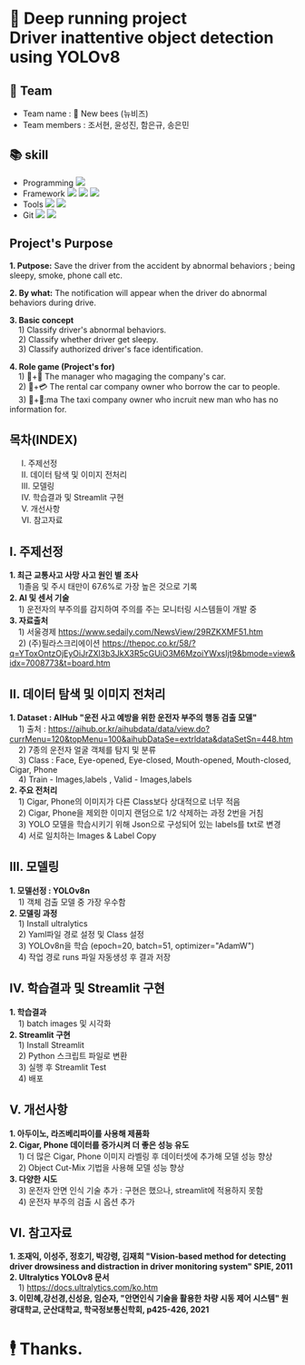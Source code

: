 # 🤖 Deep running project</br>Driver inattentive object detection using YOLOv8
## 👥 Team
- Team name : 🐝 New bees (뉴비즈)
- Team members : 조서현, 윤성진, 함은규, 송은민
## :books: skill
- Programming <img src="https://img.shields.io/badge/Python-3776AB?style=for-the-badge&logo=Python&logoColor=white">
- Framework <img src="https://img.shields.io/badge/PyTorch-EE4C2C?style=for-the-badge&logo=PyTorch&logoColor=white"> <img src="https://img.shields.io/badge/OpenCV-5C3EE8?style=for-the-badge&logo=OpenCV&logoColor=white"> <img src="https://img.shields.io/badge/Streamlit-FF4B4B?style=for-the-badge&logo=Streamlit&logoColor=white">
- Tools <img src="https://img.shields.io/badge/jupyter-F37626?style=for-the-badge&logo=jupyter&logoColor=white"> <img src="https://img.shields.io/badge/visualstudiocode-007ACC?style=for-the-badge&logo=visualstudiocode&logoColor=white">
- Git <img src="https://img.shields.io/badge/Git-F05032?style=for-the-badge&logo=jupyter&logoColor=white"> <img src="https://img.shields.io/badge/github-181717?style=for-the-badge&logo=github&logoColor=white">

## **Project's Purpose**
 **1. Putpose:** Save the driver from the accident by abnormal behaviors ; being sleepy, smoke, phone call etc.   
 
 **2. By what:** The notification will appear when the driver do abnormal behaviors during drive.   
 
 **3. Basic concept**   
&nbsp;&nbsp;&nbsp; 1) Classify driver's  abnormal behaviors.   
&nbsp;&nbsp;&nbsp; 2) Classify whether driver get sleepy.   
&nbsp;&nbsp;&nbsp; 3) Classify authorized driver's face identification.   
 
 **4. Role game (Project's for)**   
&nbsp;&nbsp;&nbsp; 1) 🚙+🏢 The manager who magaging the company's car.    
&nbsp;&nbsp;&nbsp; 2) 🚙+💳 The rental car company owner who borrow the car to people.    
&nbsp;&nbsp;&nbsp; 3) 🚖+👤:ma The taxi company owner who incruit new man who has no information for.   

## 목차(INDEX)
&emsp;&ensp;Ⅰ. 주제선정</br>&emsp;&ensp;Ⅱ. 데이터 탐색 및 이미지 전처리</br>&emsp;&ensp;Ⅲ. 모델링</br>&emsp;&ensp;Ⅳ. 학습결과 및 Streamlit 구현</br>&emsp;&ensp;Ⅴ. 개선사항</br>&emsp;&ensp;Ⅵ. 참고자료

## Ⅰ. 주제선정
  **1. 최근 교통사고 사망 사고 원인 별 조사**</br>
       &nbsp;&nbsp;&nbsp; 1)졸음 및 주시 태만이 67.6%로 가장 높은 것으로 기록</br>
  **2. AI 및 센서 기술**</br>
       &nbsp;&nbsp;&nbsp; 1) 운전자의 부주의를 감지하여 주의를 주는 모니터링 시스템들이 개발 중</br>
  **3. 자료출처**</br>
       &nbsp;&nbsp;&nbsp; 1) 서울경제 https://www.sedaily.com/NewsView/29RZKXMF51.htm</br>
       &nbsp;&nbsp;&nbsp; 2) (주)필라스크리에이션 https://thepoc.co.kr/58/?q=YToxOntzOjEyOiJrZXl3b3JkX3R5cGUiO3M6MzoiYWxsIjt9&bmode=view&idx=7008773&t=board.htm

## Ⅱ. 데이터 탐색 및 이미지 전처리
  **1. Dataset : AIHub "운전 사고 예방을 위한 운전자 부주의 행동 검출 모델"** </br>
       &nbsp;&nbsp;&nbsp; 1) 출처 : https://aihub.or.kr/aihubdata/data/view.do?currMenu=120&topMenu=100&aihubDataSe=extrldata&dataSetSn=448.htm</br>
       &nbsp;&nbsp;&nbsp; 2) 7종의 운전자 얼굴 객체를 탐지 및 분류</br>
       &nbsp;&nbsp;&nbsp; 3) Class : Face, Eye-opened, Eye-closed, Mouth-opened, Mouth-closed, Cigar, Phone</br>
       &nbsp;&nbsp;&nbsp; 4) Train - Images,labels , Valid - Images,labels</br>
  **2. 주요 전처리**</br>
       &nbsp;&nbsp;&nbsp; 1) Cigar, Phone의 이미지가 다른 Class보다 상대적으로 너무 적음</br>
       &nbsp;&nbsp;&nbsp; 2) Cigar, Phone을 제외한 이미지 랜덤으로 1/2 삭제하는 과정 2번을 거침</br>
       &nbsp;&nbsp;&nbsp; 3) YOLO 모델을 학습시키기 위해 Json으로 구성되어 있는 labels를 txt로 변경</br>
       &nbsp;&nbsp;&nbsp; 4) 서로 일치하는 Images & Label Copy

## Ⅲ. 모델링
  **1. 모델선정 : YOLOv8n** </br>
       &nbsp;&nbsp;&nbsp; 1) 객체 검출 모델 중 가장 우수함</br>
  **2. 모델링 과정**</br>
       &nbsp;&nbsp;&nbsp; 1) Install ultralytics</br>
       &nbsp;&nbsp;&nbsp; 2) Yaml파일 경로 설정 및 Class 설정</br>
       &nbsp;&nbsp;&nbsp; 3) YOLOv8n을 학습 (epoch=20, batch=51, optimizer="AdamW")</br>
       &nbsp;&nbsp;&nbsp; 4) 작업 경로 runs 파일 자동생성 후 결과 저장

## Ⅳ. 학습결과 및 Streamlit 구현
  **1. 학습결과** </br>
       &nbsp;&nbsp;&nbsp; 1) batch images 및 시각화</br>
  **2. Streamlit 구현**</br>
       &nbsp;&nbsp;&nbsp; 1) Install Streamlit</br>
       &nbsp;&nbsp;&nbsp; 2) Python 스크립트 파일로 변환</br>
       &nbsp;&nbsp;&nbsp; 3) 실행 후 Streamlit Test</br>
       &nbsp;&nbsp;&nbsp; 4) 배포

## Ⅴ. 개선사항
  **1. 아두이노, 라즈베리파이를 사용해 제품화** </br>
  **2. Cigar, Phone 데이터를 증가시켜 더 좋은 성능 유도**</br>
       &nbsp;&nbsp;&nbsp; 1) 더 많은 Cigar, Phone 이미지 라벨링 후 데이터셋에 추가해 모델 성능 향상 </br>
       &nbsp;&nbsp;&nbsp; 2) Object Cut-Mix 기법을 사용해 모델 성능 향상</br>
  **3. 다양한 시도**</br>
       &nbsp;&nbsp;&nbsp; 3) 운전자 안면 인식 기술 추가 : 구현은 했으나, streamlit에 적용하지 못함</br>
       &nbsp;&nbsp;&nbsp; 4) 운전자 부주의 검출 시 옵션 추가

## Ⅵ. 참고자료
  **1. 조재익, 이성주, 정호기, 박강령, 김재희 "Vision-based method for detecting driver drowsiness and distraction in driver monitoring system" SPIE, 2011** </br>
  **2. Ultralytics YOLOv8 문서**</br>
       &nbsp;&nbsp;&nbsp; 1) https://docs.ultralytics.com/ko.htm</br>
  **3. 이민혜,강선경,신성윤, 임순자, "안면인식 기술을 활용한 차량 시동 제어 시스템" 원광대학교, 군산대학교, 학국정보통신학회, p425-426, 2021**</br>


# 🕴️ Thanks.
